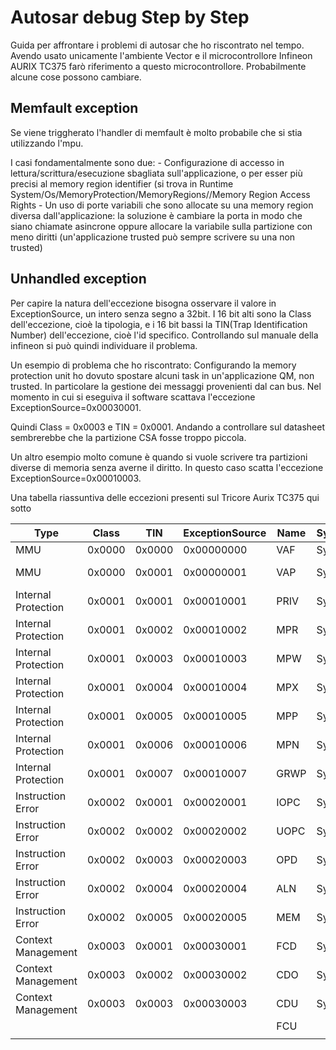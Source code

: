 # Autosar debug Step by Step

Guida per affrontare i problemi di autosar che ho riscontrato nel tempo. Avendo usato unicamente l'ambiente Vector e il microcontrollore Infineon AURIX TC375 farò riferimento a questo microcontrollore. Probabilmente alcune cose possono cambiare.

## Memfault exception

Se viene triggherato l'handler di memfault è molto probabile che si stia utilizzando l'mpu.

I casi fondamentalmente sono due:
	- Configurazione di accesso in lettura/scrittura/esecuzione sbagliata sull'applicazione, o per esser più precisi al memory region identifier (si trova in Runtime System/Os/MemoryProtection/MemoryRegions/<regione di interesse>/Memory Region Access Rights
	- Un uso di porte variabili che sono allocate su una memory region diversa dall'applicazione: la soluzione è cambiare la porta in modo che siano chiamate asincrone oppure allocare la variabile sulla partizione con meno diritti (un'applicazione trusted può sempre scrivere su una non trusted)


## Unhandled exception

Per capire la natura dell'eccezione bisogna osservare il valore in ExceptionSource, un intero senza segno a 32bit. I 16 bit alti sono la Class dell'eccezione, cioè la tipologia, e i 16 bit bassi la TIN(Trap Identification Number) dell'eccezione, cioè l'id specifico.
Controllando sul manuale della infineon si può quindi individuare il problema.

Un esempio di problema che ho riscontrato:
Configurando la memory protection unit ho dovuto spostare alcuni task in un'applicazione QM, non trusted. In particolare la gestione dei messaggi provenienti dal can bus.
Nel momento in cui si eseguiva il software scattava l'eccezione ExceptionSource=0x00030001.

Quindi Class = 0x0003 e TIN = 0x0001. Andando a controllare sul datasheet sembrerebbe che la partizione CSA fosse troppo piccola.

Un altro esempio molto comune è quando si vuole scrivere tra partizioni diverse di memoria senza averne il diritto. In questo caso scatta l'eccezione ExceptionSource=0x00010003.

Una tabella riassuntiva delle eccezioni presenti sul Tricore Aurix TC375 qui sotto


| Type                | Class  | TIN    | ExceptionSource | Name | Sync/Async | HW/SW | Definition                           |
|---------------------|--------|--------|-----------------|------|------------|-------|--------------------------------------|
| MMU                 | 0x0000 | 0x0000 | 0x00000000      | VAF  | Sync       | HW    | Virtual Address Fill                 |
| MMU                 | 0x0000 | 0x0001 | 0x00000001      | VAP  | Sync       | HW    | Virtual Address Protection           |
| Internal Protection | 0x0001 | 0x0001 | 0x00010001      | PRIV | Sync       | HW    | Priviliged Instruction               |
| Internal Protection | 0x0001 | 0x0002 | 0x00010002      | MPR  | Sync       | HW    | Memory Protection Read               |
| Internal Protection | 0x0001 | 0x0003 | 0x00010003      | MPW  | Sync       | HW    | Memory Protection Write              |
| Internal Protection | 0x0001 | 0x0004 | 0x00010004      | MPX  | Sync       | HW    | Memory Protection Execution          |
| Internal Protection | 0x0001 | 0x0005 | 0x00010005      | MPP  | Sync       | HW    | Memory Protection Peripheral Access  |
| Internal Protection | 0x0001 | 0x0006 | 0x00010006      | MPN  | Sync       | HW    | Memory Protection Null Address       |
| Internal Protection | 0x0001 | 0x0007 | 0x00010007      | GRWP | Sync       | HW    | Global Registrer Write Protection    |
| Instruction Error   | 0x0002 | 0x0001 | 0x00020001      | IOPC | Sync       | HW    | Illegal Opcode                       |
| Instruction Error   | 0x0002 | 0x0002 | 0x00020002      | UOPC | Sync       | HW    | Unimplemented Opcode                 |
| Instruction Error   | 0x0002 | 0x0003 | 0x00020003      | OPD  | Sync       | HW    | Invalid Operand Specification        |
| Instruction Error   | 0x0002 | 0x0004 | 0x00020004      | ALN  | Sync       | HW    | Data Address Alignment               |
| Instruction Error   | 0x0002 | 0x0005 | 0x00020005      | MEM  | Sync       | HW    | Invalid Local Memory Address         |
| Context Management  | 0x0003 | 0x0001 | 0x00030001      | FCD  | Sync       | HW    | Free Context List Depletion(FCX=LCX) |
| Context Management  | 0x0003 | 0x0002 | 0x00030002      | CDO  | Sync       | HW    | Call Depth Overflow                  |
| Context Management  | 0x0003 | 0x0003 | 0x00030003      | CDU  | Sync       | HW    | Call Depth Underflow                 |
|                     |        |        |                 | FCU  |            | HW    |                                      |
|                     |        |        |                 |      |            |       |                                      |
